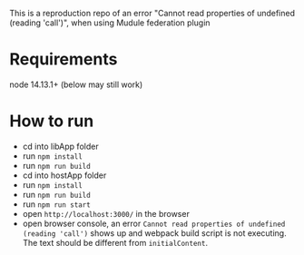 This is a reproduction repo of an error "Cannot read properties of undefined (reading 'call')", when using Mudule federation plugin

# Requirements

node 14.13.1+ (below may still work)

# How to run
 - cd into libApp folder
 - run `npm install`
 - run `npm run build`
 - cd into hostApp folder
 - run `npm install`
 - run `npm run build`
 - run `npm run start`
 - open `http://localhost:3000/` in the browser
 - open browser console, an error `Cannot read properties of undefined (reading 'call')` shows up and webpack build script is not executing. The text should be different from `initialContent`.